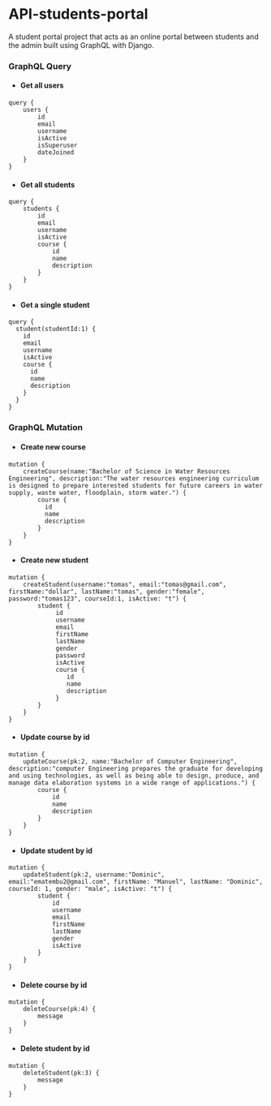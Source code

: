 # API-students-portal
A student portal project that acts as an online portal between students and the admin built using GraphQL with Django.


### GraphQL Query

- #### Get all users
```
query {
    users {
        id
        email
        username
        isActive
        isSuperuser
        dateJoined
    }
}
```

- #### Get all students
```
query {
    students {
        id
        email
        username
        isActive
        course {
            id
            name
            description
        }
    }
}
```

- #### Get a single student
```
query {
  student(studentId:1) {
    id
    email
    username
    isActive
    course {
      id
      name
      description
    }
  }
}
```

### GraphQL Mutation

- #### Create new course
```
mutation {
    createCourse(name:"Bachelor of Science in Water Resources Engineering", description:"The water resources engineering curriculum is designed to prepare interested students for future careers in water supply, waste water, floodplain, storm water.") {
        course {
          id 
          name
          description
        }
    }
}
```

- #### Create new student
```
mutation {
    createStudent(username:"tomas", email:"tomas@gmail.com", firstName:"dollar", lastName:"tomas", gender:"female", password:"tomas123", courseId:1, isActive: "t") {
        student {
             id 
             username
             email
             firstName
             lastName
             gender
             password
             isActive
             course { 
                id 
                name 
                description
             }
        }
    }
}
```

- #### Update course by id
```
mutation {
    updateCourse(pk:2, name:"Bachelor of Computer Engineering", description:"computer Engineering prepares the graduate for developing and using technologies, as well as being able to design, produce, and manage data elaboration systems in a wide range of applications.") {
        course {
            id 
            name
            description
        }
    }
}
```

- #### Update student by id
```
mutation {
    updateStudent(pk:2, username:"Dominic", email:"ematembu2@gmail.com", firstName: "Manuel", lastName: "Dominic", courseId: 1, gender: "male", isActive: "t") {
        student {
            id 
            username
            email
            firstName
            lastName
            gender
            isActive
        }
    }
}
```

- #### Delete course by id
```
mutation {
    deleteCourse(pk:4) {
        message 
    }
}
```

- #### Delete student by id
```
mutation {
    deleteStudent(pk:3) {
        message 
    }
}
```
